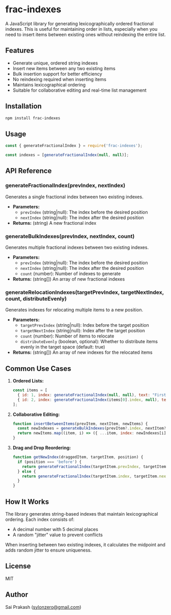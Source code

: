 # frac-indexes

A JavaScript library for generating lexicographically ordered fractional indexes. This is useful for maintaining order in lists, especially when you need to insert items between existing ones without reindexing the entire list.

## Features

- Generate unique, ordered string indexes
- Insert new items between any two existing items
- Bulk insertion support for better efficiency
- No reindexing required when inserting items
- Maintains lexicographical ordering
- Suitable for collaborative editing and real-time list management

## Installation

```bash
npm install frac-indexes
```

## Usage

```javascript
const { generateFractionalIndex } = require('frac-indexes');

const indexes = [generateFractionalIndex(null, null)];
```

## API Reference

### generateFractionalIndex(prevIndex, nextIndex)

Generates a single fractional index between two existing indexes.

- **Parameters:**
  - `prevIndex` (string|null): The index before the desired position
  - `nextIndex` (string|null): The index after the desired position
- **Returns:** (string) A new fractional index

### generateBulkIndexes(prevIndex, nextIndex, count)

Generates multiple fractional indexes between two existing indexes.

- **Parameters:**
  - `prevIndex` (string|null): The index before the desired position
  - `nextIndex` (string|null): The index after the desired position
  - `count` (number): Number of indexes to generate
- **Returns:** (string[]) An array of new fractional indexes

### generateRelocationIndexes(targetPrevIndex, targetNextIndex, count, distributeEvenly)

Generates indexes for relocating multiple items to a new position.

- **Parameters:**
  - `targetPrevIndex` (string|null): Index before the target position
  - `targetNextIndex` (string|null): Index after the target position
  - `count` (number): Number of items to relocate
  - `distributeEvenly` (boolean, optional): Whether to distribute items evenly in the target space (default: true)
- **Returns:** (string[]) An array of new indexes for the relocated items

## Common Use Cases

1. **Ordered Lists:**
   ```javascript
   const items = [
     { id: 1, index: generateFractionalIndex(null, null), text: "First item" },
     { id: 2, index: generateFractionalIndex(items[0].index, null), text: "Second item" }
   ];
   ```

2. **Collaborative Editing:**
   ```javascript
   function insertBetweenItems(prevItem, nextItem, newItems) {
     const newIndexes = generateBulkIndexes(prevItem?.index, nextItem?.index, newItems.length);
     return newItems.map((item, i) => ({ ...item, index: newIndexes[i] }));
   }
   ```

3. **Drag and Drop Reordering:**
   ```javascript
   function getNewIndex(draggedItem, targetItem, position) {
     if (position === 'before') {
       return generateFractionalIndex(targetItem.prevIndex, targetItem.index);
     } else {
       return generateFractionalIndex(targetItem.index, targetItem.nextIndex);
     }
   }
   ```

## How It Works

The library generates string-based indexes that maintain lexicographical ordering. Each index consists of:
- A decimal number with 5 decimal places
- A random "jitter" value to prevent conflicts

When inserting between two existing indexes, it calculates the midpoint and adds random jitter to ensure uniqueness.

## License

MIT

## Author

Sai Prakash (sylonzero@gmail.com)